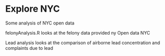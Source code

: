# Explore NYC
Some analysis of NYC open data

felonyAnalysis.R looks at the felony data provided ny Open data NYC
 
Lead analysis looks at the comparison of airborne lead concentration and complaints due to lead
 
